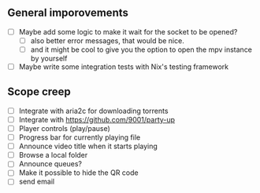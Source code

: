 ## General imporovements

- [ ] Maybe add some logic to make it wait for the socket to be opened?
  - [ ] also better error messages, that would be nice.
  - [ ] and it might be cool to give you the option to open the mpv instance by yourself
- [ ] Maybe write some integration tests with Nix's testing framework

## Scope creep

- [ ] Integrate with aria2c for downloading torrents
- [ ] Integrate with https://github.com/9001/party-up
- [ ] Player controls (play/pause)
- [ ] Progress bar for currently playing file
- [ ] Announce video title when it starts playing
- [ ] Browse a local folder
- [ ] Announce queues?
- [ ] Make it possible to hide the QR code
- [ ] send email
